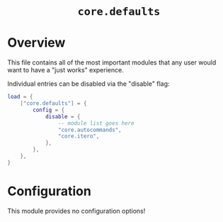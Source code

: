 <div align="center">

# `core.defaults`

### 





</div>

# Overview

This file contains all of the most important modules that any user would want
to have a "just works" experience.

Individual entries can be disabled via the "disable" flag:
```lua
load = {
    ["core.defaults"] = {
        config = {
            disable = {
                -- module list goes here
                "core.autocommands",
                "core.itero",
            },
        },
    },
}
```

# Configuration

This module provides no configuration options!


